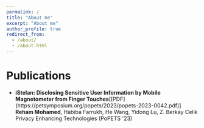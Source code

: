 ```yaml
---
permalink: /
title: "About me"
excerpt: "About me"
author_profile: true
redirect_from: 
  - /about/
  - /about.html
---
```


Publications
============

<ul>
	<li><b>iStelan: Disclosing Sensitive User Information by Mobile Magnetometer from Finger Touches</b>[[PDF](https://petsymposium.org/popets/2023/popets-2023-0042.pdf)]
			<br/>
		<b>Reham Mohamed</b>, Habiba Farrukh, He Wang, Yidong Lu, Z. Berkay Celik
			<br/>
			Privacy Enhancing Technologies (PoPETS '23)
			<br/>
	</li>
</ul>
